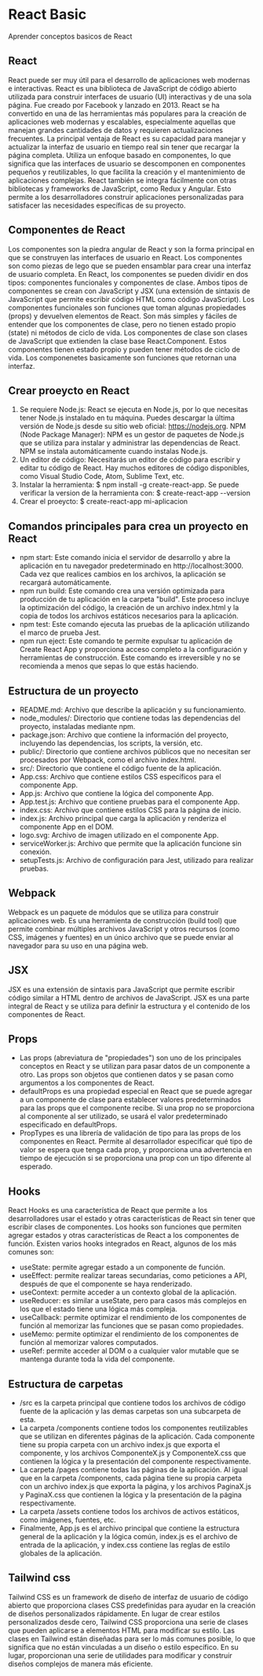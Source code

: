 # React Basic

Aprender conceptos basicos de React

## React

React puede ser muy útil para el desarrollo de aplicaciones web modernas e interactivas. React es una biblioteca de JavaScript de código abierto utilizada para construir interfaces de usuario (UI) interactivas y de una sola página. Fue creado por Facebook y lanzado en 2013. React se ha convertido en una de las herramientas más populares para la creación de aplicaciones web modernas y escalables, especialmente aquellas que manejan grandes cantidades de datos y requieren actualizaciones frecuentes. La principal ventaja de React es su capacidad para manejar y actualizar la interfaz de usuario en tiempo real sin tener que recargar la página completa. Utiliza un enfoque basado en componentes, lo que significa que las interfaces de usuario se descomponen en componentes pequeños y reutilizables, lo que facilita la creación y el mantenimiento de aplicaciones complejas. React también se integra fácilmente con otras bibliotecas y frameworks de JavaScript, como Redux y Angular. Esto permite a los desarrolladores construir aplicaciones personalizadas para satisfacer las necesidades específicas de su proyecto.

## Componentes de React

Los componentes son la piedra angular de React y son la forma principal en que se construyen las interfaces de usuario en React. Los componentes son como piezas de lego que se pueden ensamblar para crear una interfaz de usuario completa. En React, los componentes se pueden dividir en dos tipos: componentes funcionales y componentes de clase. Ambos tipos de componentes se crean con JavaScript y JSX (una extensión de sintaxis de JavaScript que permite escribir código HTML como código JavaScript). Los componentes funcionales son funciones que toman algunas propiedades (props) y devuelven elementos de React. Son más simples y fáciles de entender que los componentes de clase, pero no tienen estado propio (state) ni métodos de ciclo de vida. Los componentes de clase son clases de JavaScript que extienden la clase base React.Component. Estos componentes tienen estado propio y pueden tener métodos de ciclo de vida. Los componenetes basicamente son funciones que retornan una interfaz.

## Crear proeycto en React

1. Se requiere Node.js: React se ejecuta en Node.js, por lo que necesitas tener Node.js instalado en tu máquina. Puedes descargar la última versión de Node.js desde su sitio web oficial: https://nodejs.org. NPM (Node Package Manager): NPM es un gestor de paquetes de Node.js que se utiliza para instalar y administrar las dependencias de React. NPM se instala automáticamente cuando instalas Node.js.
2. Un editor de código: Necesitarás un editor de código para escribir y editar tu código de React. Hay muchos editores de código disponibles, como Visual Studio Code, Atom, Sublime Text, etc.
3. Instalar la herramienta: $ npm install -g create-react-app. Se puede verificar la version de la herramienta con: $ create-react-app --version
4. Crear el proeycto: $ create-react-app mi-aplicacion

## Comandos principales para crea un proyecto en React

- npm start: Este comando inicia el servidor de desarrollo y abre la aplicación en tu navegador predeterminado en http://localhost:3000. Cada vez que realices cambios en los archivos, la aplicación se recargará automáticamente.
- npm run build: Este comando crea una versión optimizada para producción de tu aplicación en la carpeta "build". Este proceso incluye la optimización del código, la creación de un archivo index.html y la copia de todos los archivos estáticos necesarios para la aplicación.
- npm test: Este comando ejecuta las pruebas de la aplicación utilizando el marco de prueba Jest.
- npm run eject: Este comando te permite expulsar tu aplicación de Create React App y proporciona acceso completo a la configuración y herramientas de construcción. Este comando es irreversible y no se recomienda a menos que sepas lo que estás haciendo.

## Estructura de un proyecto

- README.md: Archivo que describe la aplicación y su funcionamiento.
- node_modules/: Directorio que contiene todas las dependencias del proyecto, instaladas mediante npm.
- package.json: Archivo que contiene la información del proyecto, incluyendo las dependencias, los scripts, la versión, etc.
- public/: Directorio que contiene archivos públicos que no necesitan ser procesados por Webpack, como el archivo index.html.
- src/: Directorio que contiene el código fuente de la aplicación.
- App.css: Archivo que contiene estilos CSS específicos para el componente App.
- App.js: Archivo que contiene la lógica del componente App.
- App.test.js: Archivo que contiene pruebas para el componente App.
- index.css: Archivo que contiene estilos CSS para la página de inicio.
- index.js: Archivo principal que carga la aplicación y renderiza el componente App en el DOM.
- logo.svg: Archivo de imagen utilizado en el componente App.
- serviceWorker.js: Archivo que permite que la aplicación funcione sin conexión.
- setupTests.js: Archivo de configuración para Jest, utilizado para realizar pruebas.

## Webpack

Webpack es un paquete de módulos que se utiliza para construir aplicaciones web. Es una herramienta de construcción (build tool) que permite combinar múltiples archivos JavaScript y otros recursos (como CSS, imágenes y fuentes) en un único archivo que se puede enviar al navegador para su uso en una página web.

## JSX

JSX es una extensión de sintaxis para JavaScript que permite escribir código similar a HTML dentro de archivos de JavaScript. JSX es una parte integral de React y se utiliza para definir la estructura y el contenido de los componentes de React.

## Props

- Las props (abreviatura de "propiedades") son uno de los principales conceptos en React y se utilizan para pasar datos de un componente a otro. Las props son objetos que contienen datos y se pasan como argumentos a los componentes de React.
- defaultProps es una propiedad especial en React que se puede agregar a un componente de clase para establecer valores predeterminados para las props que el componente recibe. Si una prop no se proporciona al componente al ser utilizado, se usará el valor predeterminado especificado en defaultProps.
- PropTypes es una librería de validación de tipo para las props de los componentes en React. Permite al desarrollador especificar qué tipo de valor se espera que tenga cada prop, y proporciona una advertencia en tiempo de ejecución si se proporciona una prop con un tipo diferente al esperado.

## Hooks

React Hooks es una característica de React que permite a los desarrolladores usar el estado y otras características de React sin tener que escribir clases de componentes. Los hooks son funciones que permiten agregar estados y otras características de React a los componentes de función. Existen varios hooks integrados en React, algunos de los más comunes son:

- useState: permite agregar estado a un componente de función.
- useEffect: permite realizar tareas secundarias, como peticiones a API, después de que el componente se haya renderizado.
- useContext: permite acceder a un contexto global de la aplicación.
- useReducer: es similar a useState, pero para casos más complejos en los que el estado tiene una lógica más compleja.
- useCallback: permite optimizar el rendimiento de los componentes de función al memorizar las funciones que se pasan como propiedades.
- useMemo: permite optimizar el rendimiento de los componentes de función al memorizar valores computados.
- useRef: permite acceder al DOM o a cualquier valor mutable que se mantenga durante toda la vida del componente.

## Estructura de carpetas

- /src es la carpeta principal que contiene todos los archivos de código fuente de la aplicación y las demas carpetas son una subcarpeta de esta.
- La carpeta /components contiene todos los componentes reutilizables que se utilizan en diferentes páginas de la aplicación. Cada componente tiene su propia carpeta con un archivo index.js que exporta el componente, y los archivos ComponenteX.js y ComponenteX.css que contienen la lógica y la presentación del componente respectivamente.
- La carpeta /pages contiene todas las páginas de la aplicación. Al igual que en la carpeta /components, cada página tiene su propia carpeta con un archivo index.js que exporta la página, y los archivos PaginaX.js y PaginaX.css que contienen la lógica y la presentación de la página respectivamente.
- La carpeta /assets contiene todos los archivos de activos estáticos, como imágenes, fuentes, etc.
- Finalmente, App.js es el archivo principal que contiene la estructura general de la aplicación y la lógica común, index.js es el archivo de entrada de la aplicación, y index.css contiene las reglas de estilo globales de la aplicación.

## Tailwind css

Tailwind CSS es un framework de diseño de interfaz de usuario de código abierto que proporciona clases CSS predefinidas para ayudar en la creación de diseños personalizados rápidamente. En lugar de crear estilos personalizados desde cero, Tailwind CSS proporciona una serie de clases que pueden aplicarse a elementos HTML para modificar su estilo. Las clases en Tailwind están diseñadas para ser lo más comunes posible, lo que significa que no están vinculadas a un diseño o estilo específico. En su lugar, proporcionan una serie de utilidades para modificar y construir diseños complejos de manera más eficiente.
